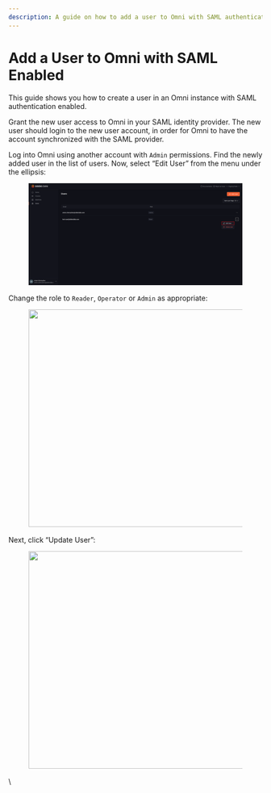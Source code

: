 ```yaml
---
description: A guide on how to add a user to Omni with SAML authentication enabled.
---
```


# Add a User to Omni with SAML Enabled

This guide shows you how to create a user in an Omni instance with SAML authentication enabled.

Grant the new user access to Omni in your SAML identity provider. The new user should login to the new user account, in order for Omni to have the account synchronized with the SAML provider.

Log into Omni using another account with `Admin` permissions. Find the newly added user in the list of users. Now, select “Edit User” from the menu under the ellipsis:

<figure><img src="../../.gitbook/assets/image.png" alt=""><figcaption></figcaption></figure>

Change the role to `Reader`, `Operator` or `Admin` as appropriate:

<figure><img src="https://omni.siderolabs.com/docs/how-to-guides/saml-and-omni/how-to-add-saml-users/2_hu3da20e7100922f589a2a5b26f54a4d33_118636_900x0_resize_catmullrom_3.png" alt="" height="431" width="900"><figcaption></figcaption></figure>

Next, click “Update User”:

<figure><img src="https://omni.siderolabs.com/docs/how-to-guides/saml-and-omni/how-to-add-saml-users/3_hu02c874a5779e519d9753b4e747337f26_114276_900x0_resize_catmullrom_3.png" alt="" height="431" width="900"><figcaption></figcaption></figure>

\
